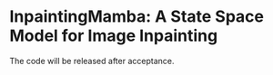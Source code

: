 # InpaintingMamba: A State Space Model for Image Inpainting
The code will be released after acceptance.
